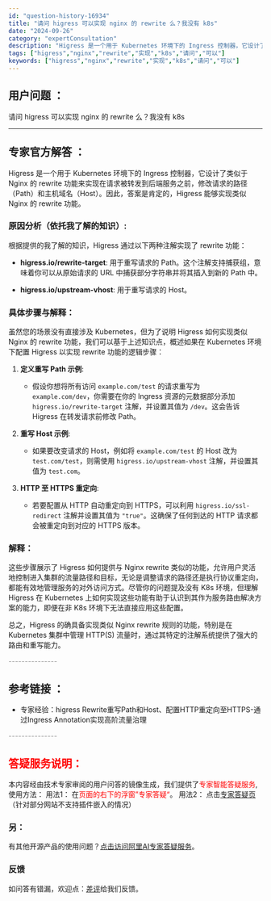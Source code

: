 ```yaml
---
id: "question-history-16934"
title: "请问 higress 可以实现 nginx 的 rewrite 么？我没有 k8s"
date: "2024-09-26"
category: "expertConsultation"
description: "Higress 是一个用于 Kubernetes 环境下的 Ingress 控制器，它设计了类似于 Nginx 的 rewrite 功能来实现在请求被转发到后端服务之前，修改请求的路径（Path）和主机域名（Host）。因此，答案是肯定的，Higress 能够实现类似 Nginx 的 rewrite"
tags: ["higress","nginx","rewrite","实现","k8s","请问","可以"]
keywords: ["higress","nginx","rewrite","实现","k8s","请问","可以"]
---
```


## 用户问题 ： 
 请问 higress 可以实现 nginx 的 rewrite 么？我没有 k8s  

---------------
## 专家官方解答 ：

Higress 是一个用于 Kubernetes 环境下的 Ingress 控制器，它设计了类似于 Nginx 的 rewrite 功能来实现在请求被转发到后端服务之前，修改请求的路径（Path）和主机域名（Host）。因此，答案是肯定的，Higress 能够实现类似 Nginx 的 rewrite 功能。

### 原因分析（依托我了解的知识）:

根据提供的我了解的知识，Higress 通过以下两种注解实现了 rewrite 功能：

- **higress.io/rewrite-target**: 用于重写请求的 Path。这个注解支持捕获组，意味着你可以从原始请求的 URL 中捕获部分字符串并将其插入到新的 Path 中。
  
- **higress.io/upstream-vhost**: 用于重写请求的 Host。

### 具体步骤与解释：

虽然您的场景没有直接涉及 Kubernetes，但为了说明 Higress 如何实现类似 Nginx 的 rewrite 功能，我们可以基于上述知识点，概述如果在 Kubernetes 环境下配置 Higress 以实现 rewrite 功能的逻辑步骤：

1. **定义重写 Path 示例**:
   - 假设你想将所有访问 `example.com/test` 的请求重写为 `example.com/dev`，你需要在你的 Ingress 资源的元数据部分添加 `higress.io/rewrite-target` 注解，并设置其值为 `/dev`。这会告诉 Higress 在转发请求前修改 Path。

2. **重写 Host 示例**:
   - 如果要改变请求的 Host，例如将 `example.com/test` 的 Host 改为 `test.com/test`，则需使用 `higress.io/upstream-vhost` 注解，并设置其值为 `test.com`。

3. **HTTP 至 HTTPS 重定向**:
   - 若要配置从 HTTP 自动重定向到 HTTPS，可以利用 `higress.io/ssl-redirect` 注解并设置其值为 `"true"`。这确保了任何到达的 HTTP 请求都会被重定向到对应的 HTTPS 版本。

### 解释：

这些步骤展示了 Higress 如何提供与 Nginx rewrite 类似的功能，允许用户灵活地控制进入集群的流量路径和目标，无论是调整请求的路径还是执行协议重定向，都能有效地管理服务的对外访问方式。尽管你的问题提及没有 K8s 环境，但理解 Higress 在 Kubernetes 上如何实现这些功能有助于认识到其作为服务路由解决方案的能力，即便在非 K8s 环境下无法直接应用这些配置。

总之，Higress 的确具备实现类似 Nginx rewrite 规则的功能，特别是在 Kubernetes 集群中管理 HTTP(S) 流量时，通过其特定的注解系统提供了强大的路由和重写能力。


<font color="#949494">---------------</font> 


## 参考链接 ：

* 专家经验：higress Rewrite重写Path和Host、配置HTTP重定向至HTTPS-通过Ingress Annotation实现高阶流量治理 


 <font color="#949494">---------------</font> 
 


## <font color="#FF0000">答疑服务说明：</font> 

本内容经由技术专家审阅的用户问答的镜像生成，我们提供了<font color="#FF0000">专家智能答疑服务</font>,使用方法：
用法1： 在<font color="#FF0000">页面的右下的浮窗”专家答疑“</font>。
用法2： 点击[专家答疑页](https://answer.opensource.alibaba.com/docs/intro)（针对部分网站不支持插件嵌入的情况）
### 另：


有其他开源产品的使用问题？[点击访问阿里AI专家答疑服务](https://answer.opensource.alibaba.com/docs/intro)。
### 反馈
如问答有错漏，欢迎点：[差评](https://ai.nacos.io/user/feedbackByEnhancerGradePOJOID?enhancerGradePOJOId=16936)给我们反馈。
